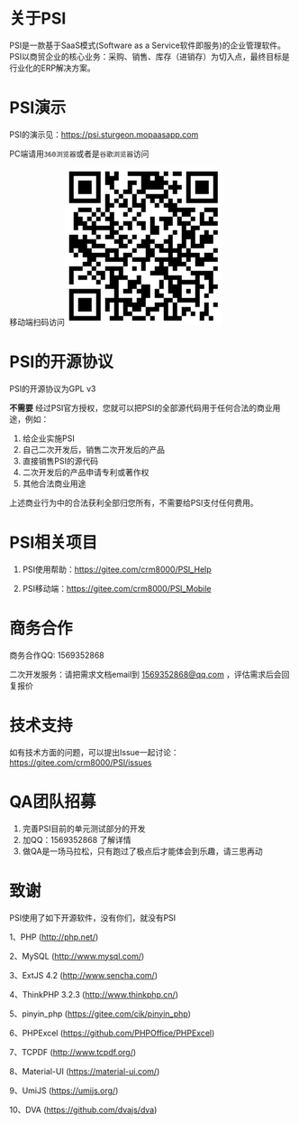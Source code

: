 # 关于PSI

PSI是一款基于SaaS模式(Software as a Service软件即服务)的企业管理软件。PSI以商贸企业的核心业务：采购、销售、库存（进销存）为切入点，最终目标是行业化的ERP解决方案。

# PSI演示

PSI的演示见：<a target="_blank" href="https://psi.sturgeon.mopaasapp.com">https://psi.sturgeon.mopaasapp.com</a>

PC端请用`360浏览器`或者是`谷歌浏览器`访问
 
移动端扫码访问![移动端扫码访问](PSI_Mobile_URL.png)

# PSI的开源协议

PSI的开源协议为GPL v3

**不需要** 经过PSI官方授权，您就可以把PSI的全部源代码用于任何合法的商业用途，例如：
1. 给企业实施PSI
2. 自己二次开发后，销售二次开发后的产品
3. 直接销售PSI的源代码
4. 二次开发后的产品申请专利或著作权
5. 其他合法商业用途

上述商业行为中的合法获利全部归您所有，不需要给PSI支付任何费用。

# PSI相关项目


1. PSI使用帮助：https://gitee.com/crm8000/PSI_Help

2. PSI移动端：https://gitee.com/crm8000/PSI_Mobile

# 商务合作

商务合作QQ: 1569352868

二次开发服务：请把需求文档email到 1569352868@qq.com ，评估需求后会回复报价

# 技术支持

如有技术方面的问题，可以提出Issue一起讨论：https://gitee.com/crm8000/PSI/issues

# QA团队招募
1. 完善PSI目前的单元测试部分的开发
2. 加QQ：1569352868 了解详情
3. 做QA是一场马拉松，只有跑过了极点后才能体会到乐趣，请三思再动

# 致谢

PSI使用了如下开源软件，没有你们，就没有PSI
 
1、PHP (http://php.net/)

2、MySQL (http://www.mysql.com/)

3、ExtJS 4.2 (http://www.sencha.com/)

4、ThinkPHP 3.2.3 (http://www.thinkphp.cn/)

5、pinyin_php (https://gitee.com/cik/pinyin_php)

6、PHPExcel (https://github.com/PHPOffice/PHPExcel)

7、TCPDF (http://www.tcpdf.org/)

8、Material-UI (https://material-ui.com/)

9、UmiJS (https://umijs.org/)

10、DVA (https://github.com/dvajs/dva)
